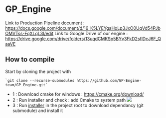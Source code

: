 # GP_Engine

Link to Production Pipeline document : https://docs.google.com/document/d/16_K5LYEYgaHoLp3JxO0UqVd54PJbOMVTss-FqXLqL3I/edit
Link to Google Drive of our engine : https://drive.google.com/drive/folders/13uqdCMKSp5BYv3FkD2sflDcJ6F_QaaVE

## How to compile

Start by cloning the project with

```batch
`git clone --recurse-submodules https://github.com/GP-Engine-team/GP_Engine.git`
```

 - 1 : Download cmake for windows : https://cmake.org/download/
 - 2 : Run installer and check : add Cmake to system path 
![](https://tulip.labri.fr/TulipDrupal/sites/default/files/uploadedFiles/users/6/screenshot_cmake01.png)
- 3 : Run [installer](install_dependancies.bat) in the project root to download dependancy (git submodule) and install it